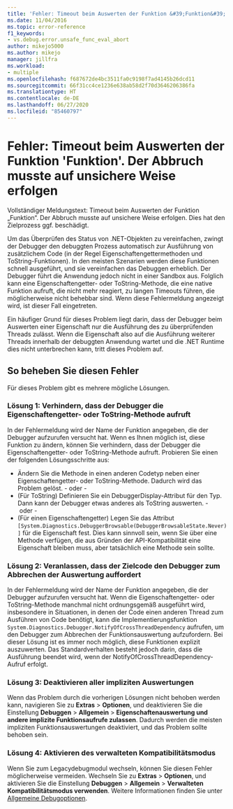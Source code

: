 ```yaml
---
title: 'Fehler: Timeout beim Auswerten der Funktion &#39;Funktion&#39;. Der Abbruch musste auf unsichere Weise erfolgen | Microsoft-Dokumentation'
ms.date: 11/04/2016
ms.topic: error-reference
f1_keywords:
- vs.debug.error.unsafe_func_eval_abort
author: mikejo5000
ms.author: mikejo
manager: jillfra
ms.workload:
- multiple
ms.openlocfilehash: f687672de4bc3511fa0c9198f7ad4145b26dcd11
ms.sourcegitcommit: 66f31cc4ce1236e638ab58d2f70d3646206386fa
ms.translationtype: HT
ms.contentlocale: de-DE
ms.lasthandoff: 06/27/2020
ms.locfileid: "85460797"
---
```

# <a name="error-evaluating-the-function-39function39-timed-out-and-needed-to-be-aborted-in-an-unsafe-way"></a>Fehler: Timeout beim Auswerten der Funktion &#39;Funktion&#39;. Der Abbruch musste auf unsichere Weise erfolgen

Vollständiger Meldungstext: Timeout beim Auswerten der Funktion „Funktion“. Der Abbruch musste auf unsichere Weise erfolgen. Dies hat den Zielprozess ggf. beschädigt.

Um das Überprüfen des Status von .NET-Objekten zu vereinfachen, zwingt der Debugger den debuggten Prozess automatisch zur Ausführung von zusätzlichem Code (in der Regel Eigenschaftengettermethoden und ToString-Funktionen). In den meisten Szenarien werden diese Funktionen schnell ausgeführt, und sie vereinfachen das Debuggen erheblich. Der Debugger führt die Anwendung jedoch nicht in einer Sandbox aus. Folglich kann eine Eigenschaftengetter- oder ToString-Methode, die eine native Funktion aufruft, die nicht mehr reagiert, zu langen Timeouts führen, die möglicherweise nicht behebbar sind. Wenn diese Fehlermeldung angezeigt wird, ist dieser Fall eingetreten.

Ein häufiger Grund für dieses Problem liegt darin, dass der Debugger beim Auswerten einer Eigenschaft nur die Ausführung des zu überprüfenden Threads zulässt. Wenn die Eigenschaft also auf die Ausführung weiterer Threads innerhalb der debuggten Anwendung wartet und die .NET Runtime dies nicht unterbrechen kann, tritt dieses Problem auf.

## <a name="to-correct-this-error"></a>So beheben Sie diesen Fehler

Für dieses Problem gibt es mehrere mögliche Lösungen.

### <a name="solution-1-prevent-the-debugger-from-calling-the-getter-property-or-tostring-method"></a>Lösung 1: Verhindern, dass der Debugger die Eigenschaftengetter- oder ToString-Methode aufruft

In der Fehlermeldung wird der Name der Funktion angegeben, die der Debugger aufzurufen versucht hat. Wenn es Ihnen möglich ist, diese Funktion zu ändern, können Sie verhindern, dass der Debugger die Eigenschaftengetter- oder ToString-Methode aufruft. Probieren Sie einen der folgenden Lösungsschritte aus:

* Ändern Sie die Methode in einen anderen Codetyp neben einer Eigenschaftengetter- oder ToString-Methode. Dadurch wird das Problem gelöst.
    - oder -
* (Für ToString) Definieren Sie ein DebuggerDisplay-Attribut für den Typ. Dann kann der Debugger etwas anderes als ToString auswerten.
    - oder -
* (Für einen Eigenschaftengetter) Legen Sie das Attribut `[System.Diagnostics.DebuggerBrowsable(DebuggerBrowsableState.Never)]` für die Eigenschaft fest. Dies kann sinnvoll sein, wenn Sie über eine Methode verfügen, die aus Gründen der API-Kompatibilität eine Eigenschaft bleiben muss, aber tatsächlich eine Methode sein sollte.

### <a name="solution-2-have-the-target-code-ask-the-debugger-to-abort-the-evaluation"></a>Lösung 2: Veranlassen, dass der Zielcode den Debugger zum Abbrechen der Auswertung auffordert

In der Fehlermeldung wird der Name der Funktion angegeben, die der Debugger aufzurufen versucht hat. Wenn die Eigenschaftengetter- oder ToString-Methode manchmal nicht ordnungsgemäß ausgeführt wird, insbesondere in Situationen, in denen der Code einen anderen Thread zum Ausführen von Code benötigt, kann die Implementierungsfunktion `System.Diagnostics.Debugger.NotifyOfCrossThreadDependency` aufrufen, um den Debugger zum Abbrechen der Funktionsauswertung aufzufordern. Bei dieser Lösung ist es immer noch möglich, diese Funktionen explizit auszuwerten. Das Standardverhalten besteht jedoch darin, dass die Ausführung beendet wird, wenn der NotifyOfCrossThreadDependency-Aufruf erfolgt.

### <a name="solution-3-disable-all-implicit-evaluation"></a>Lösung 3: Deaktivieren aller impliziten Auswertungen

Wenn das Problem durch die vorherigen Lösungen nicht behoben werden kann, navigieren Sie zu **Extras** > **Optionen**, und deaktivieren Sie die Einstellung **Debuggen** > **Allgemein** > **Eigenschaftenauswertung und andere implizite Funktionsaufrufe zulassen**. Dadurch werden die meisten impliziten Funktionsauswertungen deaktiviert, und das Problem sollte behoben sein.

### <a name="solution-4-enable-managed-compatibility-mode"></a>Lösung 4: Aktivieren des verwalteten Kompatibilitätsmodus

Wenn Sie zum Legacydebugmodul wechseln, können Sie diesen Fehler möglicherweise vermeiden. Wechseln Sie zu **Extras** > **Optionen**, und aktivieren Sie die Einstellung **Debuggen** > **Allgemein** > **Verwalteten Kompatibilitätsmodus verwenden**. Weitere Informationen finden Sie unter [Allgemeine Debugoptionen](../debugger/general-debugging-options-dialog-box.md).
